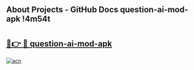 ## About Projects - GitHub Docs question-ai-mod-apk !4m54t

# <h2><a href="https://andorid.site?title=question-ai-mod-apk&ref=19M">🔗👉 🔴 question-ai-mod-apk</a></h2>

[![acn](https://github.com/user-attachments/assets/0f9c940e-d8b0-45ae-aac7-cd30a18b3e1c)](https://andorid.site?title=question-ai-mod-apk&ref=19M)
